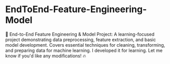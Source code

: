 # EndToEnd-Feature-Engineering-Model
🚀 End-to-End Feature Engineering &amp; Model Project: A learning-focused project demonstrating data preprocessing, feature extraction, and basic model development. Covers essential techniques for cleaning, transforming, and preparing data for machine learning.  I developed it for learning. Let me know if you'd like any modifications! 🔥
